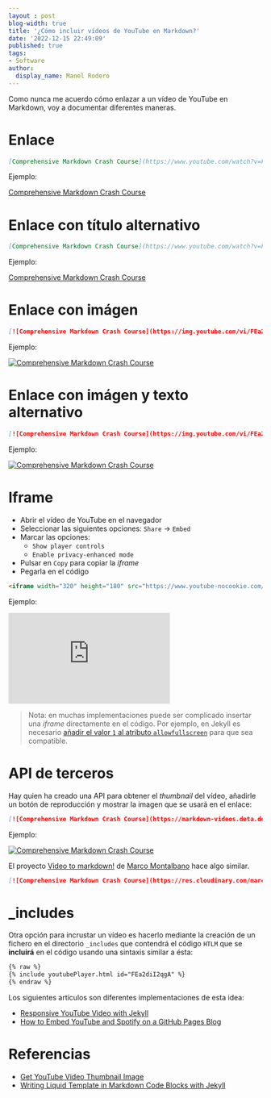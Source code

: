 ```yaml
---
layout : post
blog-width: true
title: '¿Cómo incluir vídeos de YouTube en Markdown?'
date: '2022-12-15 22:49:09'
published: true
tags:
- Software
author:
  display_name: Manel Rodero
---
```


Como nunca me acuerdo cómo enlazar a un vídeo de YouTube en Markdown, voy a documentar diferentes maneras.

# Enlace

```markdown
[Comprehensive Markdown Crash Course](https://www.youtube.com/watch?v=FEa2diI2qgA)
```

Ejemplo:

[Comprehensive Markdown Crash Course](https://www.youtube.com/watch?v=FEa2diI2qgA)

# Enlace con título alternativo

```markdown
[Comprehensive Markdown Crash Course](https://www.youtube.com/watch?v=FEa2diI2qgA "Título alternativo")
```

Ejemplo:

[Comprehensive Markdown Crash Course](https://www.youtube.com/watch?v=FEa2diI2qgA "Título alternativo")

# Enlace con imágen

```markdown
[![Comprehensive Markdown Crash Course](https://img.youtube.com/vi/FEa2diI2qgA/mqdefault.jpg)](https://www.youtube.com/watch?v=FEa2diI2qgA)
```

Ejemplo:

[![Comprehensive Markdown Crash Course](https://img.youtube.com/vi/FEa2diI2qgA/mqdefault.jpg)](https://www.youtube.com/watch?v=FEa2diI2qgA)

# Enlace con imágen y texto alternativo

```markdown
[![Comprehensive Markdown Crash Course](https://img.youtube.com/vi/FEa2diI2qgA/mqdefault.jpg)](https://www.youtube.com/watch?v=FEa2diI2qgA "Título alternativo")
```

Ejemplo:

[![Comprehensive Markdown Crash Course](https://img.youtube.com/vi/FEa2diI2qgA/mqdefault.jpg)](https://www.youtube.com/watch?v=FEa2diI2qgA "Título alternativo")

# Iframe

* Abrir el vídeo de YouTube en el navegador
* Seleccionar las siguientes opciones: `Share` &rarr; `Embed`
* Marcar las opciones:
  * `Show player controls`
  * `Enable privacy-enhanced mode`
* Pulsar en `Copy` para copiar la *iframe*
* Pegarla en el código

```html
<iframe width="320" height="180" src="https://www.youtube-nocookie.com/embed/FEa2diI2qgA" title="YouTube video player" frameborder="0" allow="accelerometer; autoplay; clipboard-write; encrypted-media; gyroscope; picture-in-picture" allowfullscreen="1"></iframe>
```

Ejemplo:

<iframe width="320" height="180" src="https://www.youtube-nocookie.com/embed/FEa2diI2qgA" title="YouTube video player" frameborder="0" allow="accelerometer; autoplay; clipboard-write; encrypted-media; gyroscope; picture-in-picture" allowfullscreen="1"></iframe>

> Nota: en muchas implementaciones puede ser complicado insertar una _iframe_ directamente en el código. Por ejemplo, en Jekyll es necesario [añadir el valor `1` al atributo `allowfullscreen`](https://stackoverflow.com/a/12273878) para que sea compatible.

# API de terceros

Hay quien ha creado una API para obtener el _thumbnail_ del vídeo, añadirle un botón de reproducción y mostrar la imagen que se usará en el enlace:

```markdown
[![Comprehensive Markdown Crash Course](https://markdown-videos.deta.dev/youtube/FEa2diI2qgA)](https://www.youtube.com/watch?v=FEa2diI2qgA)
```

Ejemplo:

[![Comprehensive Markdown Crash Course](https://markdown-videos.deta.dev/youtube/FEa2diI2qgA)](https://www.youtube.com/watch?v=FEa2diI2qgA)

El proyecto [Video to markdown!](https://video-to-markdown.marcomontalbano.com/) de [Marco Montalbano](https://www.marcomontalbano.com/) hace algo similar.

```markdown
[![Comprehensive Markdown Crash Course](https://res.cloudinary.com/marcomontalbano/image/upload/v1671144387/video_to_markdown/images/youtube--FEa2diI2qgA-c05b58ac6eb4c4700831b2b3070cd403.jpg)](https://www.youtube.com/watch?v=FEa2diI2qgA "Comprehensive Markdown Crash Course")
```

# _includes

Otra opción para incrustar un vídeo es hacerlo mediante la creación de un fichero en el directorio `_includes` que contendrá el código `HTLM` que se **incluirá** en el código usando una sintaxis similar a ésta:

```markdown
{% raw %}
{% include youtubePlayer.html id="FEa2diI2qgA" %}
{% endraw %}
```

Los siguientes artículos son diferentes implementaciones de esta idea:

* [Responsive YouTube Video with Jekyll](https://www.chunkhang.com/blog/responsive-youtube-video-with-jekyll)
* [How to Embed YouTube and Spotify on a GitHub Pages Blog](https://thisisa.blog/how-to-embed-media-github-pages)

# Referencias

* [Get YouTube Video Thumbnail Image](https://www.systoolsgroup.com/get-youtube-video-thumbnail-images/)
* [Writing Liquid Template in Markdown Code Blocks with Jekyll](https://ozzieliu.com/2016/04/26/writing-liquid-template-in-markdown-with-jekyll/)
